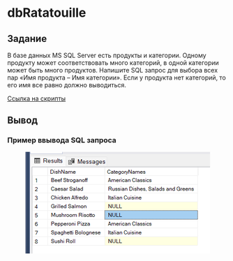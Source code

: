 # dbRatatouille

## Задание

В базе данных MS SQL Server есть продукты и категории. 
Одному продукту может соответствовать много категорий, в одной 
категории может быть много продуктов. Напишите SQL запрос для выбора 
всех пар «Имя продукта – Имя категории». Если у продукта нет категорий, 
то его имя все равно должно выводиться.

[Cсылка на скрипты](https://github.com/KimIlia91/SqlImplementation/blob/master/SqlImplementations.sql)

## Вывод

### Пример ввывода SQL запроса

<p align="center">
  <img src="https://github.com/KimIlia91/SqlImplementation/blob/master/Image.png" alt="Image">
</p>
